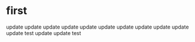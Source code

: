 # first
update update
update
update update
update
update
update
update
update
update
test update
update
test
